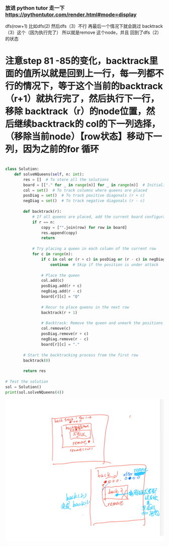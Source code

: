 ### 放进 python tutor 走一下  https://pythontutor.com/render.html#mode=display


dfs(row+1) 比如dfs(2) 然后dfs（3）不行 再最后一个情况下就会跳过 backtrack（3）这个（因为执行完了）
所以就是remove 这个node，并且 回到了dfs（2）的状态


# 注意step 81 -85的变化，backtrack里面的值所以就是回到上一行，每一列都不行的情况下，等于这个当前的backtrack（r+1）就执行完了，然后执行下一行，移除 backtrack（r）的node位置，然后继续backtrack的 col的下一列选择，（移除当前node）【row状态】移动下一列，因为之前的for 循环


```py

class Solution:
    def solveNQueens(self, n: int):
        res = []  # To store all the solutions
        board = [["." for _ in range(n)] for _ in range(n)]  # Initialize an empty board
        col = set()  # To track columns where queens are placed
        posDiag = set()  # To track positive diagonals (r + c)
        negDiag = set()  # To track negative diagonals (r - c)
        
        def backtrack(r):
            # If all queens are placed, add the current board configuration to the result
            if r == n:
                copy = ["".join(row) for row in board]
                res.append(copy)
                return
            
            # Try placing a queen in each column of the current row
            for c in range(n):
                if c in col or (r + c) in posDiag or (r - c) in negDiag:
                    continue  # Skip if the position is under attack
                
                # Place the queen
                col.add(c)
                posDiag.add(r + c)
                negDiag.add(r - c)
                board[r][c] = "Q"
                
                # Recur to place queens in the next row
                backtrack(r + 1)
                
                # Backtrack: Remove the queen and unmark the positions
                col.remove(c)
                posDiag.remove(r + c)
                negDiag.remove(r - c)
                board[r][c] = "."
        
        # Start the backtracking process from the first row
        backtrack(0)
        
        return res

# Test the solution
sol = Solution()
print(sol.solveNQueens(4))
```

![alt text](image-1.png)